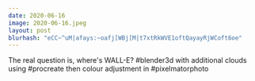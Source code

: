 ```yaml
---
date: 2020-06-16
image: 2020-06-16.jpeg
layout: post
blurhash: "eCC~^uM|afays:~oafj[WBj[M|t7xtRkWVE1oftQayayRjWCoft6oe"
---
```


The real question is, where's WALL-E?
#blender3d with additional clouds using #procreate then colour adjustment in #pixelmatorphoto
